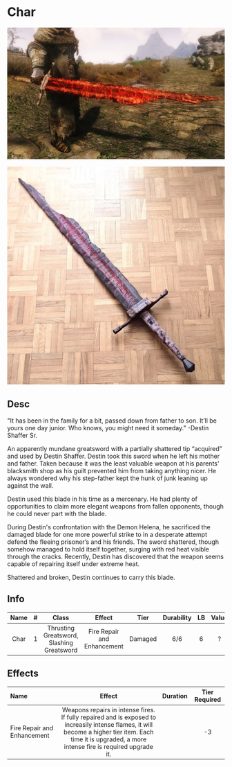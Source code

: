 # Char

![Copyright](Char2.png)

![Copyright](Char.png)

## Desc

"It has been in the family for a bit, passed down from father to son. It’ll be yours one day junior. Who knows, you might need it someday." -Destin Shaffer Sr.

An apparently mundane greatsword with a partially shattered tip “acquired” and used by Destin Shaffer. Destin took this sword when he left his mother and father. Taken because it was the least valuable weapon at his parents' blacksmith shop as his guilt prevented him from taking anything nicer. He always wondered why his step-father kept the hunk of junk leaning up against the wall.

Destin used this blade in his time as a mercenary. He had plenty of opportunities to claim more elegant weapons from fallen opponents, though he could never part with the blade.

During Destin's confrontation with the Demon Helena, he sacrificed the damaged blade for one more powerful strike to in a desperate attempt defend the fleeing prisoner’s and his friends. The sword shattered, though somehow managed to hold itself together, surging with red heat visible through the cracks. Recently, Destin has discovered that the weapon seems capable of repairing itself under extreme heat.

Shattered and broken, Destin continues to carry this blade.

## Info

| Name | # |                   Class                   |           Effect           |  Tier  | Durability | LB | Value |
| :--: | :-: | :---------------------------------------: | :-------------------------: | :-----: | :--------: | :-: | :---: |
| Char | 1 | Thrusting Greatsword, Slashing Greatsword | Fire Repair and Enhancement | Damaged |    6/6    | 6 |   ?   |

## Effects

| Name                        |                                                                                                  Effect                                                                                                  | Duration | Tier Required |
| :-------------------------- | :-------------------------------------------------------------------------------------------------------------------------------------------------------------------------------------------------------: | :------: | :-----------: |
| Fire Repair and Enhancement | Weapons repairs in intense fires. If fully repaired and is exposed to increasily intense flames, it will become a higher tier item. Each time it is upgraded, a more intense fire is required upgrade it. |          |      -3      |
